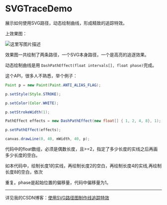 # SVGTraceDemo
展示如何使用SVG路径，动态绘制曲线，形成精致的追踪特效。

上效果图：

![这里写图片描述](http://img.blog.csdn.net/20170105162703940?watermark/2/text/aHR0cDovL2Jsb2cuY3Nkbi5uZXQvcXFfMjcyNTg3OTk=/font/5a6L5L2T/fontsize/400/fill/I0JBQkFCMA==/dissolve/70/gravity/SouthEast)

效果图一共绘制了两条路径，一个SVG本身路径，一个是高亮的追逐效果。

动态绘制曲线是用 `DashPathEffect(float intervals[], float phase)`完成。

这个API，很多人不熟悉，举个例子：
```java
Paint p = new Paint(Paint.ANTI_ALIAS_FLAG);

p.setStyle(Style.STROKE);

p.setColor(Color.WHITE);

p.setStrokeWidth(1);

PathEffect effects = new DashPathEffect(new float[] { 1, 2, 4, 8}, 1);

p.setPathEffect(effects);

canvas.drawLine(0, 40, mWidth, 40, p);

```

代码中的float数组，必须是偶数长度，且>=2，指定了多少长度的实线之后再画多少长度的空白。

如本代码中，绘制长度1的实线，再绘制长度2的空白，再绘制长度4的实线,再绘制长度8的空白，依次

重复。phase是起始位置的偏移量，代码中偏移量为1。

---

详见我的CSDN博客：[使用SVG路径图制作线追踪特效](http://blog.csdn.net/qq_27258799/article/details/54095831#svg%E8%B7%AF%E5%BE%84)




